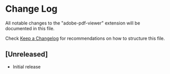# Change Log

All notable changes to the "adobe-pdf-viewer" extension will be documented in this file.

Check [Keep a Changelog](http://keepachangelog.com/) for recommendations on how to structure this file.

## [Unreleased]

- Initial release